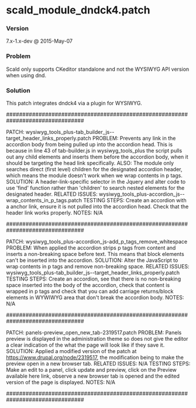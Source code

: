 # scald_module_dndck4.patch
### Version
7.x-1.x-dev @ 2015-May-07
### Problem
Scald only supports CKeditor standalone and not the WYSIWYG API version when using
dnd.
### Solution
This patch integrates dndck4 via a plugin for WYSIWYG.

################################################################################

PATCH: wysiwyg_tools_plus-tab_builder_js--target_header_links_properly.patch
PROBLEM: Prevents any link in the accordion body from being pulled up into
the accordion head. This is because in line 43 of tab-builder.js in
wysiwyg_tools_plus the script pulls out any child <a> elements and inserts them
before the accordion body, when it should be targeting the head link
specifically. ALSO: The module only searches direct (first level) children for the designated
accordion header, which means the module doesn't work when we wrap contents in p tags.
SOLUTION: A header-link-specific selector in the Jquery and alter code to use 'find'
function rather than 'children' to search nested elements for the designated header.
RELATED ISSUES:  wysiwyg_tools_plus-accordion_js--wrap_contents_in_p_tags.patch
TESTING STEPS: Create an accordion with a anchor link, ensure it is not pulled
 into the accordion head. Check that the header link works properly.
NOTES: N/A

################################################################################

PATCH: wysiwyg_tools_plus-accordion_js-add_p_tags_remove_whitespace
PROBLEM: When applied the accordion strips p tags from content and inserts a non-breaking
space before text.  This means that block elements can't be inserted into the accordion.
SOLUTION: Alter the JavaScript to wrap contents in p tags and remove non-breaking space.
RELATED ISSUES: wysiwyg_tools_plus-tab_builder_js--target_header_links_properly.patch
TESTING STEPS: Create an accordion, see that there is no non-breaking space
inserted into the body of the accordion, check that content is wrapped in p tags
and check that you can add carriage returns/block elements in WYWIWYG area that don't
break the accordion body.
NOTES: N/A

################################################################################

PATCH: panels-preview_open_new_tab-2319517.patch
PROBLEM: Panels preview is displayed in the administration theme so does not
give the editor a clear indication of the what the page will look like if they
save it.
SOLUTION: Applied a modified version of the patch at
https://www.drupal.org/node/2319517, the modification being to make the preview
open in a new browser tab.
RELATED ISSUES: N/A
TESTING STEPS: Make an edit to a panel, click update and preview, click on the
Preview available here link, observe a new browser tab is opened and the edited
version of the page is displayed.
NOTES: N/A

################################################################################

